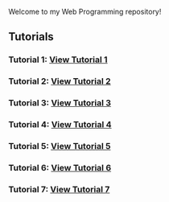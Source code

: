 Welcome to my Web Programming repository!

## Tutorials

### Tutorial 1: [View Tutorial 1](https://akshay-c-a.github.io/WebProgramming/Tutorial1/index.html)

### Tutorial 2: [View Tutorial 2](https://akshay-c-a.github.io/WebProgramming/Tutorial2/Tutorial2.html)

### Tutorial 3: [View Tutorial 3](https://akshay-c-a.github.io/WebProgramming/Tutorial3/index.html)

### Tutorial 4: [View Tutorial 4](https://akshay-c-a.github.io/WebProgramming/Tutorial4/index.html)

### Tutorial 5: [View Tutorial 5](https://akshay-c-a.github.io/WebProgramming/Tutorial5/tutorial5.html)

### Tutorial 6: [View Tutorial 6](https://akshay-c-a.github.io/WebProgramming/Tutorial6/tutorial6.html)

### Tutorial 7: [View Tutorial 7](https://akshay-c-a.github.io/WebProgramming/Tutorial7/tutorial7.html)

